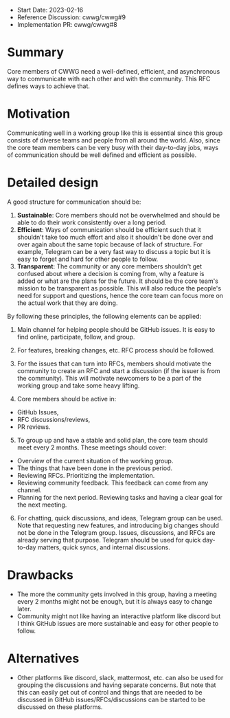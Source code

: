 - Start Date: 2023-02-16
- Reference Discussion: cwwg/cwwg#9
- Implementation PR: cwwg/cwwg#8

# Summary

Core members of CWWG need a well-defined, efficient, and asynchronous way to
communicate with each other and with the community. This RFC defines ways
to achieve that.

# Motivation

Communicating well in a working group like this is essential since this group
consists of diverse teams and people from all around the world. Also, since
the core team members can be very busy with their day-to-day jobs, ways of
communication should be well defined and efficient as possible.

# Detailed design

A good structure for communication should be:
1. **Sustainable**: Core members should not be overwhelmed and should be able
to do their work consistently over a long period.
2. **Efficient**: Ways of communication should be efficient such that it shouldn't
take too much effort and also it shouldn't be done over and over again about the
same topic because of lack of structure. For example, Telegram can be a very fast
way to discuss a topic but it is easy to forget and hard for other people to follow.
3. **Transparent**: The community or any core members shouldn't get confused about where
a decision is coming from, why a feature is added or what are the plans for the future.
It should be the core team's mission to be transparent as possible. This will also
reduce the people's need for support and questions, hence the core team can focus more
on the actual work that they are doing.

By following these principles, the following elements can be applied:

1. Main channel for helping people should be GitHub issues. It is easy to find online,
participate, follow, and group.

2. For features, breaking changes, etc. RFC process should be followed.

3. For the issues that can turn into RFCs, members should motivate the community to
create an RFC and start a discussion (if the issuer is from the community). This will
motivate newcomers to be a part of the working group and take some heavy lifting.

4. Core members should be active in:
  - GitHub Issues,
  - RFC discussions/reviews,
  - PR reviews.
  
5. To group up and have a stable and solid plan, the core team should meet every 2 months.
These meetings should cover:
  - Overview of the current situation of the working group.
  - The things that have been done in the previous period.
  - Reviewing RFCs. Prioritizing the implementation.
  - Reviewing community feedback. This feedback can come from any channel.
  - Planning for the next period. Reviewing tasks and having a clear goal for the next meeting.
  
6. For chatting, quick discussions, and ideas, Telegram group can be used. Note that
requesting new features, and introducing big changes should not be done in the Telegram group.
Issues, discussions, and RFCs are already serving that purpose. Telegram should be
used for quick day-to-day matters, quick syncs, and internal discussions.

# Drawbacks

- The more the community gets involved in this group, having a meeting every 2 months might not be enough,
but it is always easy to change later.
- Community might not like having an interactive platform like discord but I think GitHub issues
are more sustainable and easy for other people to follow.

# Alternatives

- Other platforms like discord, slack, mattermost, etc. can also be used for grouping the discussions
and having separate concerns. But note that this can easily get out of control and things that are needed
to be discussed in GitHub issues/RFCs/discussions can be started to be discussed on these platforms.